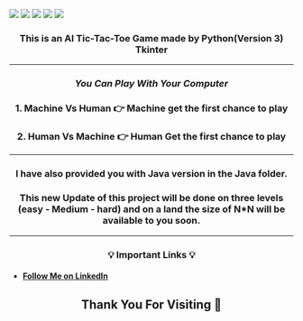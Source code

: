 ![](https://img.shields.io/badge/Programming_Language-Python-blue.svg)
![](https://img.shields.io/badge/Tool_Used-Tkinter-gold.svg)
![](https://img.shields.io/badge/Game-Tic_Tac_Toe-yellow.svg)
![](https://img.shields.io/badge/Mode-AI-orange.svg)
![](https://img.shields.io/badge/Python_Version-3.7-brown.svg)

###  <p align="center">	 This is an AI Tic-Tac-Toe Game made by Python(Version 3) Tkinter </p>

---

<h3 align="center"><i>You Can Play With Your Computer</i></h3>
<h3 align="center">1. Machine Vs Human 👉  Machine get the first chance to play</h3>
<h3 align="center">2. Human Vs Machine 👉  Human Get the first chance to play</h3>

---
<h3 align = "center"> I have also provided you with Java version in the Java folder.</h3>

<h3 align="center"><b>This new Update  of this project will be done on three levels (easy - Medium - hard) and on a land the size of N*N will be available to you soon.</b></h3>

---
<h3 align="center">💡 <b>Important Links</b> 💡</h3>



- #### [Follow Me on LinkedIn](https://www.linkedin.com/in/amirabbas-afrasiyabi-a6a230259/ "amirabbas afrasiyabi")

<h2 align="center"><b> Thank You For Visiting 🙏</b></h2>
